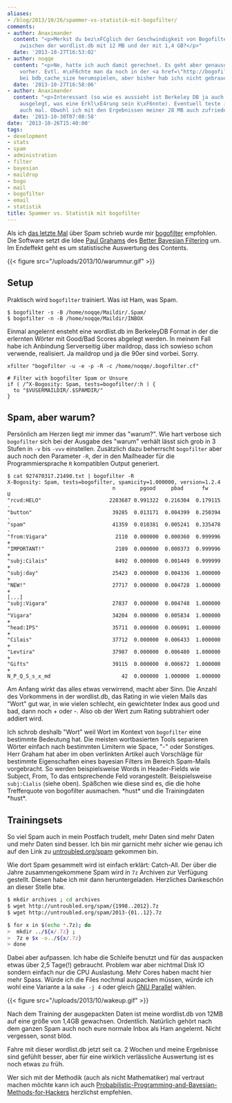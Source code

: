 ```yaml
---
aliases:
- /blog/2013/10/26/spammer-vs-statistik-mit-bogofilter/
comments:
- author: Anaximander
  content: "<p>Merkst du bez\xFCglich der Geschwindigkeit von Bogofilter einen Unterschied
    zwischen der wordlist.db mit 12 MB und der mit 1,4 GB?</p>"
  date: '2013-10-27T16:53:02'
- author: noqqe
  content: "<p>Ne, hatte ich auch damit gerechnet. Es geht aber genauso schnell wie
    vorher. Evtl. m\xF6chte man da noch in der <a href=\"http://bogofilter.cf\" rel=\"nofollow\">bogofilter.cf</a>
    bei bdb_cache_size herumspielen, aber bisher hab ichs nicht gebraucht.</p>"
  date: '2013-10-27T16:58:06'
- author: Anaximander
  content: "<p>Interessant (so wie es aussieht ist Berkeley DB ja auch auf Geschwindigkeit
    ausgelegt, was eine Erkl\xE4rung sein k\xF6nnte). Eventuell teste ich das dann
    auch mal. Obwohl ich mit den Ergebnissen meiner 28 MB auch zufrieden bin.</p>"
  date: '2013-10-30T07:08:58'
date: '2013-10-26T15:40:00'
tags:
- development
- stats
- spam
- administration
- filter
- bayesian
- maildrop
- bogo
- mail
- bogofilter
- email
- statistik
title: Spammer vs. Statistik mit bogofilter
---
```


Als ich [das letzte Mal](/blog/2012/12/08/spam/) über Spam schrieb wurde
mir [bogofilter](http://bogofilter.sourceforge.net/) empfohlen. Die
Software setzt die Idee [Paul Grahams](http://paulgraham.com/) des [Better
Bayesian Filtering](http://paulgraham.com/better.html) um. Im Endeffekt
geht es um statistische Auswertung des Contents.

{{< figure src="/uploads/2013/10/warumnur.gif" >}}

## Setup

Praktisch wird `bogofilter` trainiert. Was ist Ham, was Spam.

```
$ bogofilter -s -B /home/noqqe/Maildir/.Spam/
$ bogofilter -n -B /home/noqqe/Maildir/INBOX
```

Einmal angelernt ensteht eine wordlist.db im BerkeleyDB Format in der die
erlernten Wörter mit Good/Bad Scores abgelegt werden.  In meinem Fall
habe ich Anbindung Serverseitig über maildrop, dass ich sowieso schon
verwende, realisiert. Ja maildrop und ja die 90er sind vorbei.  Sorry.

```
xfilter "bogofilter -u -e -p -R -c /home/noqqe/.bogofilter.cf"

# Filter with bogofilter Spam or Unsure
if ( /^X-Bogosity: Spam, tests=bogofilter/:h ) {
  to "$VUSERMAILDIR/.$SPAMDIR/"
}
```

## Spam, aber warum?

Persönlich am Herzen liegt mir immer das "warum?". Wie hart verbose
sich `bogofilter` sich bei der Ausgabe des "warum" verhält lässt sich grob
in 3 Stufen in `-v` bis `-vvv` einstellen. Zusätzlich dazu beherrscht
`bogofilter` aber auch noch den Parameter `-R`, der in den Mailheader
für die Programmiersprache `R` kompatiblen Output generiert.

```
$ cat 927470317.21490.txt | bogofilter -R
X-Bogosity: Spam, tests=bogofilter, spamicity=1.000000, version=1.2.4
                                  n        pgood     pbad      fw     U
"rcvd:HELO"                      2283687 0.991322  0.216304  0.179115 -
"button"                          39285  0.013171  0.004399  0.250394 -
"spam"                            41359  0.010381  0.005241  0.335478 -
"from:Vigara"                      2110  0.000000  0.000360  0.999996 +
"IMPORTANT!"                       2189  0.000000  0.000373  0.999996 +
"subj:Cilais"                      8492  0.000000  0.001449  0.999999 +
"subj:day"                        25423  0.000000  0.004336  1.000000 +
"NEW!"                            27717  0.000000  0.004728  1.000000 +
[...]
"subj:Vigara"                     27837  0.000000  0.004748  1.000000 +
"Vigara"                          34204  0.000000  0.005834  1.000000 +
"head:IPS"                        35711  0.000000  0.006091  1.000000 +
"Cilais"                          37712  0.000000  0.006433  1.000000 +
"Levtira"                         37987  0.000000  0.006480  1.000000 +
"Gifts"                           39115  0.000000  0.006672  1.000000 +
N_P_Q_S_s_x_md                       42  0.000000  1.000000  1.000000
```

Am Anfang wirkt das alles etwas verwirrend, macht aber Sinn. Die Anzahl
des Vorkommens in der wordlist.db, das Rating in wie vielen Mails das
"Wort" gut war, in wie vielen schlecht, ein gewichteter Index aus good
und bad, dann noch + oder -. Also ob der Wert zum Rating subtrahiert
oder addiert wird.

Ich schrob deshalb "Wort" weil Wort im Kontext von `bogofilter` eine
bestimmte Bedeutung hat. Die meisten wortbasierten Tools separieren
Wörter einfach nach bestimmten Limitern wie Space, "-" oder
Sonstiges. Herr Graham hat aber im oben verlinkten Artikel auch
Vorschläge für bestimmte Eigenschaften eines bayesian Filters im Bereich
Spam-Mails vorgebracht. So werden beispielsweise Words in Header-Fields wie
Subject, From, To das entsprechende Feld vorangestellt. Beispielsweise
`subj:Cialis` (siehe oben). Späßchen wie diese sind es, die die hohe
Trefferquote von bogofilter ausmachen. \*hust\* und die Trainingdaten \*hust\*.

## Trainingsets

So viel Spam auch in mein Postfach trudelt, mehr Daten sind mehr Daten
und mehr Daten sind besser. Ich bin mir garnicht mehr sicher wie genau
ich auf den Link zu [untroubled.org/spam](http://untroubled.org/spam)
gekommen bin.

Wie dort Spam gesammelt wird ist einfach erklärt: Catch-All. Der über
die Jahre zusammengekommene Spam wird in `7z` Archiven zur Verfügung
gestellt. Diesen habe ich mir dann heruntergeladen. Herzliches Dankeschön
an dieser Stelle btw.

``` bash
$ mkdir archives ; cd archives
$ wget http://untroubled.org/spam/{1998..2012}.7z
$ wget http://untroubled.org/spam/2013-{01..12}.7z

$ for x in $(echo *.7z); do
>  mkdir ../${x/.7z} ;
>  7z e $x -o../${x/.7z}
> done
```

Dabei aber aufpassen. Ich habe die Schleife benutzt und für das
auspacken etwas über 2,5 Tage(!) gebraucht. Problem war aber
nichtmal Disk IO sondern einfach nur die CPU Auslastung. Mehr Cores
haben macht hier mehr Spass.  Würde ich die Files nochmal auspacken
müssen, würde ich wohl eine Variante a la `make -j 4` oder gleich
[GNU Parallel](/blog/2012/01/08/gnu-parallel/) wählen.

{{< figure src="/uploads/2013/10/wakeup.gif" >}}

Nach dem Training der ausgepackten Daten ist meine wordlist.db von 12MB
auf eine größe von 1,4GB gewachsen. Ordentlich. Natürlich gehört
nach dem ganzen Spam auch noch eure normale Inbox als Ham angelernt.
Nicht vergessen, sonst blöd.

Fahre mit dieser wordlist.db jetzt seit ca. 2 Wochen und meine Ergebnisse
sind gefühlt besser, aber für eine wirklich verlässliche Auswertung
ist es noch etwas zu früh.

Wer sich mit der Methodik (auch als nicht Mathematiker) mal vertraut
machen möchte kann ich auch
[Probabilistic-Programming-and-Bayesian-Methods-for-Hackers](http://camdavidsonpilon.github.io/Probabilistic-Programming-and-Bayesian-Methods-for-Hackers/)
herzlichst empfehlen.
